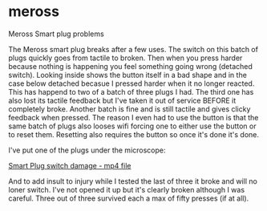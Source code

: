 # meross
Meross Smart plug problems

The Meross smart plug breaks after a few uses.
The switch on this batch of plugs quickly goes from tactile to broken.
Then when you press harder because nothing is happening you feel something going wrong (detached switch).
Looking inside shows the button itself in a bad shape and in the case below detached becasue I pressed harder when it no longer reacted.
This has happend to two of a batch of three plugs I had.
The third one has also lost its tactile feedback but I've taken it out of service BEFORE it completely broke.
Another batch is fine and is still tactile and gives clicky feedback when pressed.
The reason I even had to use the button is that the same batch of plugs also looses wifi forcing one to either use the button or to reset them.
Resetting also requires the button so once it's done it's done.

I've put one of the plugs under the microscope:

[Smart Plug switch damage - mp4 file](meross.mp4)

And to add insult to injury while I tested the last of three it broke and will no loner switch.
I've not opened it up but it's clearly broken although I was careful.
Three out of three survived each a max of fifty presses (if at all).